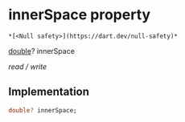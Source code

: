 


# innerSpace property




    *[<Null safety>](https://dart.dev/null-safety)*


[double](https://api.flutter.dev/flutter/dart-core/double-class.html)? innerSpace
  
_read / write_






## Implementation

```dart
double? innerSpace;


```








